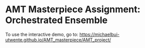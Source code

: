 # AMT Masterpiece Assignment: Orchestrated Ensemble
To use the interactive demo, go to: https://michaelbui-utwente.github.io/AMT_masterpiece/AMT_project/
